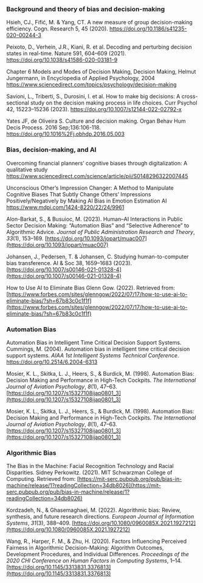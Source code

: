 ### Background and theory of bias and decision-making
Hsieh, CJ., Fifić, M. & Yang, CT. A new measure of group decision-making efficiency. Cogn. Research 5, 45 (2020). https://doi.org/10.1186/s41235-020-00244-3

Peixoto, D., Verhein, J.R., Kiani, R. et al. Decoding and perturbing decision states in real-time. Nature 591, 604–609 (2021). https://doi.org/10.1038/s41586-020-03181-9

Chapter 6 Models and Modes of Decision Making, Decision Making, Helmut Jungermann, in Encyclopedia of Applied Psychology, 2004 https://www.sciencedirect.com/topics/psychology/decision-making

Savioni, L., Triberti, S., Durosini, I. et al. How to make big decisions: A cross-sectional study on the decision making process in life choices. Curr Psychol 42, 15223–15236 (2023). https://doi.org/10.1007/s12144-022-02792-x

Yates JF, de Oliveira S. Culture and decision making. Organ Behav Hum Decis Process. 2016 Sep;136:106-118. https://doi.org/10.1016%2Fj.obhdp.2016.05.003

### Bias, decision-making, and AI
Overcoming financial planners’ cognitive biases through digitalization: A qualitative study
https://www.sciencedirect.com/science/article/pii/S0148296322007445

Unconscious Other’s Impression Changer: A Method to Manipulate Cognitive Biases That Subtly Change Others’ Impressions Positively/Negatively by Making AI Bias in Emotion Estimation AI
https://www.mdpi.com/1424-8220/22/24/9961

Alon-Barkat, S., & Busuioc, M. (2023). Human–AI Interactions in Public Sector Decision Making: “Automation Bias” and “Selective Adherence” to Algorithmic Advice. _Journal of Public Administration Research and Theory_, _33_(1), 153–169. [https://doi.org/10.1093/jopart/muac007](https://doi.org/10.1093/jopart/muac007)

Johansen, J., Pedersen, T. & Johansen, C. Studying human-to-computer bias transference. AI & Soc 38, 1659–1683 (2023). [https://doi.org/10.1007/s00146-021-01328-4](https://doi.org/10.1007/s00146-021-01328-4)

How to Use AI to Eliminate Bias Glenn Gow. (2022). Retrieved from: [https://www.forbes.com/sites/glenngow/2022/07/17/how-to-use-ai-to-eliminate-bias/?sh=67b83c0c1f1f](https://www.forbes.com/sites/glenngow/2022/07/17/how-to-use-ai-to-eliminate-bias/?sh=67b83c0c1f1f)


### Automation Bias
Automation Bias in Intelligent Time Critical Decision Support Systems. Cummings, M. (2004). Automation bias in intelligent time critical decision support systems. _AIAA 1st Intelligent Systems Technical Conference_. https://doi.org/10.2514/6.2004-6313

Mosier, K. L., Skitka, L. J., Heers, S., & Burdick, M. (1998). Automation Bias: Decision Making and Performance in High-Tech Cockpits. _The International Journal of Aviation Psychology_, _8_(1), 47–63. [https://doi.org/10.1207/s15327108ijap0801_3](https://doi.org/10.1207/s15327108ijap0801_3)

Mosier, K. L., Skitka, L. J., Heers, S., & Burdick, M. (1998). Automation Bias: Decision Making and Performance in High-Tech Cockpits. _The International Journal of Aviation Psychology_, _8_(1), 47–63. [https://doi.org/10.1207/s15327108ijap0801_3](https://doi.org/10.1207/s15327108ijap0801_3)

### Algorithmic Bias
The Bias in the Machine: Facial Recognition Technology and Racial Disparities. Sidney Perkowitz. (2021). MIT Schwarzman College of Computing. Retrieved from: [https://mit-serc.pubpub.org/pub/bias-in-machine/release/1?readingCollection=34db8026](https://mit-serc.pubpub.org/pub/bias-in-machine/release/1?readingCollection=34db8026)

Kordzadeh, N., & Ghasemaghaei, M. (2022). Algorithmic bias: Review, synthesis, and future research directions. _European Journal of Information Systems_, _31_(3), 388–409. [https://doi.org/10.1080/0960085X.2021.1927212](https://doi.org/10.1080/0960085X.2021.1927212)

Wang, R., Harper, F. M., & Zhu, H. (2020). Factors Influencing Perceived Fairness in Algorithmic Decision-Making: Algorithm Outcomes, Development Procedures, and Individual Differences. _Proceedings of the 2020 CHI Conference on Human Factors in Computing Systems_, 1–14. [https://doi.org/10.1145/3313831.3376813](https://doi.org/10.1145/3313831.3376813)



